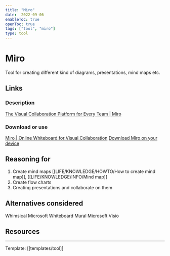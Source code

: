 ```yaml
---
title: "Miro"
date:  2022-09-06
enableToc: true
openToc: true
tags: ["tool", "miro"]
type: tool
---
```

# Miro
Tool for creating different kind of diagrams, presentations, mind maps etc. 

## Links
### Description
[The Visual Collaboration Platform for Every Team | Miro](https://miro.com/)
### Download or use
[Miro | Online Whiteboard for Visual Collaboration](https://miro.com/app/dashboard/)
[Download Miro on your device](https://miro.com/apps/)
## Reasoning for
1. Create mind maps [[LIFE/KNOWLEDGE/HOWTO/How to create mind map]], [[LIFE/KNOWLEDGE/INFO/Mind map]]
2. Create flow charts
3. Creating presentations and collaborate on them

## Alternatives considered
Whimsical
Microsoft Whiteboard
Mural
Microsoft Visio

## Resources

---
Template: [[templates/tool]]